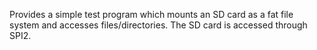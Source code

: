 Provides a simple test program which mounts an SD card as a fat file system
and accesses files/directories.   The SD card is accessed through SPI2.